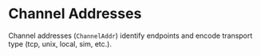 # Channel Addresses

Channel addresses (`ChannelAddr`) identify endpoints and encode transport type (tcp, unix, local, sim, etc.).
